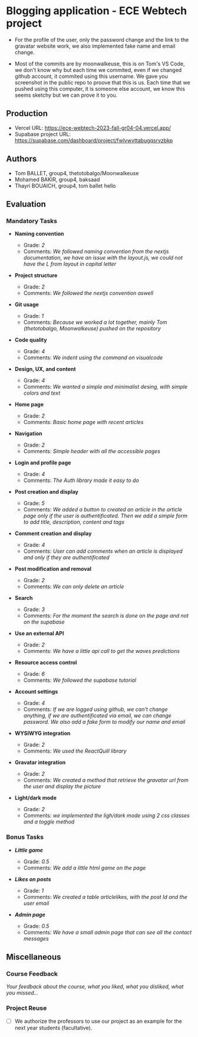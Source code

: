 # Blogging application - ECE Webtech project

- For the profile of the user, only the password change and the link to the gravatar website work, we also implemented fake name and email change.

- Most of the commits are by moonwalkeuse, this is on Tom's VS Code, we don't know why but each time we commited, even if we changed github account, it commited using this username. We gave you screenshot in the public repo to proove that this is us. Each time that we pushed using this computer, it is someone else account, we know this seems sketchy but we can prove it to you.

## Production 

- Vercel URL: https://ece-webtech-2023-fall-gr04-04.vercel.app/
- Supabase project URL: https://supabase.com/dashboard/project/fwlvwvttabugqsrvzbkp

## Authors

- Tom BALLET, group4, thetotobalgo/Moonwalkeuse
- Mohamed BAKIR, group4, baksaad
- Thayri BOUAICH, group4, tom ballet hello

## Evaluation

### Mandatory Tasks

* **Naming convention**
  * Grade: *2*
  * Comments: *We followed naming convention from the nextjs documentation, we have an issue with the layout.js, we could not have the L from layout in capital letter*
* **Project structure**
  * Grade: *2*
  * Comments: *We followed the nextjs convention aswell*
* **Git usage**
  * Grade: *1*
  * Comments: *Because we worked a lot together, mainly Tom (thetotobalgo, Moonwalkeuse) pushed on the repository*
* **Code quality**
  * Grade: *4*
  * Comments: *We indent using the command on visualcode*
* **Design, UX, and content**
  * Grade: *4*
  * Comments: *We wanted a simple and minimalist desing, with simple colors and text*

* **Home page**
  * Grade: *2*
  * Comments: *Basic home page with recent articles*
* **Navigation**
  * Grade: *2*
  * Comments: *Simple header with all the accessible pages*
* **Login and profile page**
  * Grade: *4*
  * Comments: *The Auth library made it easy to do*
* **Post creation and display**
  * Grade: *5*
  * Comments: *We added a button to created an article in the article page only if the user is authentificated. Then we add a simple form to add title, description, content and tags*
* **Comment creation and display**
  * Grade: *4*
  * Comments: *User can add comments when an article is displayed and only if they are authentificated*
* **Post modification and removal**
  * Grade: *2*
  * Comments: *We can only delete an article*
* **Search**
  * Grade: *3*
  * Comments: *For the moment the search is done on the page and not on the supabase*
* **Use an external API**
  * Grade: *2*
  * Comments: *We have a little api call to get the waves predictions*
* **Resource access control**
  * Grade: *6*
  * Comments: *We followed the supabase tutorial*
* **Account settings**
  * Grade: *4*
  * Comments: *If we are logged using github, we can't change anything, if we are authentificated via email, we can change password. We also add a fake form to modify our name and email*
* **WYSIWYG integration**
  * Grade: *2*
  * Comments: *We used the ReactQuill library*
* **Gravatar integration**
  * Grade: *2*
  * Comments: *We created a method that retrieve the gravatar url from the user and display the picture*
* **Light/dark mode**
  * Grade: *2*
  * Comments: *we implemented the ligh/dark mode using 2 css classes and a toggle method*

### Bonus Tasks

* ***Little game***   
  * Grade: *0.5*
  * Comments: *We add a little html game on the page*
* ***Likes on posts***   
  * Grade: *1*
  * Comments: *We created a table articlelikes, with the post Id and the user email*

* ***Admin page***
  * Grade: *0.5*
  * Comments: *We have a small admin page that can see all the contact messages*

## Miscellaneous


### Course Feedback

*Your feedback about the course, what you liked, what you disliked, what you missed...*

### Project Reuse

- [ ] We authorize the professors to use our project as an example for the next year students (facultative).
